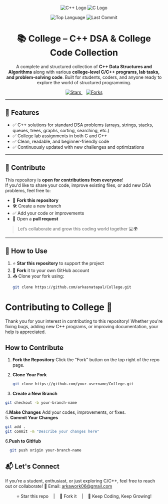 <p align="center">
  <img src="https://img.shields.io/badge/C++-00599C?style=for-the-badge&logo=c%2B%2B&logoColor=white" alt="C++ Logo">
  <img src="https://img.shields.io/badge/C-00599C?style=for-the-badge&logo=c&logoColor=white" alt="C Logo">
</p>
<p align="center">
  <img src="https://img.shields.io/github/languages/top/arkasnatapal/College" alt="Top Language">
  <img src="https://img.shields.io/github/last-commit/arkasnatapal/College" alt="Last Commit">
</p>

<h1 align="center">📚 College – C++ DSA & College Code Collection</h1>

<p align="center">
  A complete and structured collection of <b>C++ Data Structures and Algorithms</b> along with various <b>college-level C/C++ programs, lab tasks, and problem-solving code</b>.  
  Built for students, coders, and anyone ready to explore the world of structured programming.
</p>

<p align="center">
  <a href="https://github.com/arkasnatapal/College/stargazers">
    <img src="https://img.shields.io/github/stars/arkasnatapal/College?style=social" alt="Stars">
  </a>
  &nbsp;&nbsp;
  <a href="https://github.com/arkasnatapal/College/fork">
    <img src="https://img.shields.io/github/forks/arkasnatapal/College?style=social" alt="Forks">
  </a>
</p>

---

## 🌟 Features

- ✅ C++ solutions for standard DSA problems (arrays, strings, stacks, queues, trees, graphs, sorting, searching, etc.)
- ✅ College lab assignments in both C and C++
- ✅ Clean, readable, and beginner-friendly code
- ✅ Continuously updated with new challenges and optimizations

---

## 🤝 Contribute

This repository is **open for contributions from everyone**!  
If you'd like to share your code, improve existing files, or add new DSA problems, feel free to:

- 🍴 **Fork this repository**
- 🛠️ Create a new branch
- ✅ Add your code or improvements
- 📩 Open a **pull request**

> Let’s collaborate and grow this coding world together 💻🌍

---

## 📌 How to Use

1. ⭐ **Star this repository** to support the project  
2. 🍴 **Fork** it to your own GitHub account  
3. 📥 Clone your fork using:
   ```bash
   git clone https://github.com/arkasnatapal/College.git
   ```

# Contributing to College 🚀

Thank you for your interest in contributing to this repository! Whether you're fixing bugs, adding new C++ programs, or improving documentation, your help is appreciated.

## How to Contribute

1. **Fork the Repository**
   Click the "Fork" button on the top right of the repo page.

2. **Clone Your Fork**
   ```bash
   git clone https://github.com/your-username/College.git
   ```
3. **Create a New Branch**
  ```bash
  git checkout -b your-branch-name
  ```
4.**Make Changes**
  Add your codes, improvements, or fixes.  
5. **Commit Your Changes**
   ``` bash
  git add .
  git commit -m "Describe your changes here"
  ```
6.**Push to GitHub**
  ``` bash
    git push origin your-branch-name
  ```


## 📬 Let's Connect
If you’re a student, enthusiast, or just exploring C/C++, feel free to reach out or collaborate!
📧 Email: arkawork06@gmail.com

<p align="center"> ⭐ Star this repo &nbsp;&nbsp; | &nbsp;&nbsp; 🍴 Fork it &nbsp;&nbsp; | &nbsp;&nbsp; 🤖 Keep Coding, Keep Growing! </p> 
